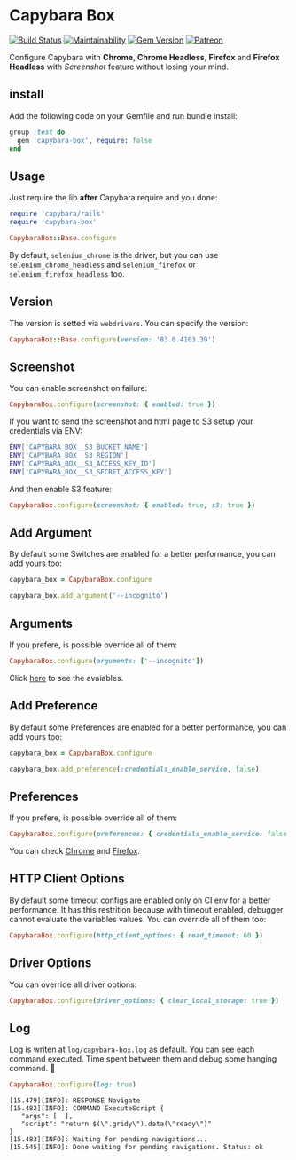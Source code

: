 # Capybara Box

[![Build Status](https://travis-ci.org/wbotelhos/capybara-box.svg?branch=master)](https://travis-ci.org/wbotelhos/capybara-box)
[![Maintainability](https://api.codeclimate.com/v1/badges/1b13dc12b03be63baaed/maintainability)](https://codeclimate.com/github/wbotelhos/capybara-box/maintainability)
[![Gem Version](https://badge.fury.io/rb/capybara-box.svg)](https://badge.fury.io/rb/capybara-box)
[![Patreon](https://img.shields.io/badge/donate-%3C3-brightgreen.svg)](https://www.patreon.com/wbotelhos)

Configure Capybara with **Chrome**, **Chrome Headless**, **Firefox** and **Firefox Headless** with *Screenshot* feature without losing your mind.

## install

Add the following code on your Gemfile and run bundle install:

```ruby
group :test do
  gem 'capybara-box', require: false
end
```

## Usage

Just require the lib **after** Capybara require and you done:

```ruby
require 'capybara/rails'
require 'capybara-box'

CapybaraBox::Base.configure
```

By default, `selenium_chrome` is the driver, but you can use `selenium_chrome_headless` and `selenium_firefox` or `selenium_firefox_headless` too.

## Version

The version is setted via `webdrivers`. You can specify the version:

```ruby
CapybaraBox::Base.configure(version: '83.0.4103.39')
```

## Screenshot

You can enable screenshot on failure:

```ruby
CapybaraBox.configure(screenshot: { enabled: true })
```

If you want to send the screenshot and html page to S3 setup your credentials via ENV:

```sh
ENV['CAPYBARA_BOX__S3_BUCKET_NAME']
ENV['CAPYBARA_BOX__S3_REGION']
ENV['CAPYBARA_BOX__S3_ACCESS_KEY_ID']
ENV['CAPYBARA_BOX__S3_SECRET_ACCESS_KEY']
```

And then enable S3 feature:

```ruby
CapybaraBox.configure(screenshot: { enabled: true, s3: true })
```

## Add Argument

By default some Switches are enabled for a better performance, you can add yours too:

```ruby
capybara_box = CapybaraBox.configure

capybara_box.add_argument('--incognito')
```

## Arguments

If you prefere, is possible override all of them:

```ruby
CapybaraBox.configure(arguments: ['--incognito'])
```

Click [here](https://peter.sh/experiments/chromium-command-line-switches) to see the avaiables.

## Add Preference

By default some Preferences are enabled for a better performance, you can add yours too:

```ruby
capybara_box = CapybaraBox.configure

capybara_box.add_preference(:credentials_enable_service, false)
```

## Preferences

If you prefere, is possible override all of them:

```ruby
CapybaraBox.configure(preferences: { credentials_enable_service: false })
```

You can check [Chrome](https://sites.google.com/a/chromium.org/chromedriver/home) and [Firefox](http://preferential.mozdev.org/preferences.html).

## HTTP Client Options

By default some timeout configs are enabled only on CI env for a better performance.
It has this restrition because with timeout enabled, debugger cannot evaluate the variables values.
You can override all of them too:

```ruby
CapybaraBox.configure(http_client_options: { read_timeout: 60 })
```

## Driver Options

You can override all driver options:

```ruby
CapybaraBox.configure(driver_options: { clear_local_storage: true })
```

## Log

Log is writen at `log/capybara-box.log` as default.
You can see each command executed. Time spent between them and debug some hanging command. :tada:

```ruby
CapybaraBox.configure(log: true)
```

```
[15.479][INFO]: RESPONSE Navigate
[15.482][INFO]: COMMAND ExecuteScript {
   "args": [  ],
   "script": "return $(\".gridy\").data(\"ready\")"
}
[15.483][INFO]: Waiting for pending navigations...
[15.545][INFO]: Done waiting for pending navigations. Status: ok
```
